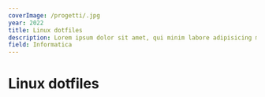 ```yaml
---
coverImage: /progetti/.jpg
year: 2022
title: Linux dotfiles
description: Lorem ipsum dolor sit amet, qui minim labore adipisicing minim sint cillum sint consectetur cupidatat.
field: Informatica
---
```


# Linux dotfiles
